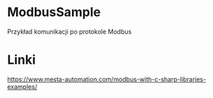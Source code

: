 # ModbusSample
Przykład komunikacji po protokole Modbus



# Linki
https://www.mesta-automation.com/modbus-with-c-sharp-libraries-examples/
